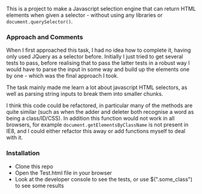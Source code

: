 This is a project to make a Javascript selection engine that can return HTML elements when given a selector - without using any libraries or `document.querySelector()`.

### Approach and Comments

When I first approached this task, I had no idea how to complete it, having only used JQuery as a selector before. Initially I just tried to get several tests to pass, before realising that to pass the latter tests in a robust way I would have to parse the input in some way and build up the elements one by one - which was the final approach I took.

The task mainly made me learn a lot about javascript HTML selectors, as well as parsing string inputs to break them into smaller chunks.

I think this code could be refactored, in particular many of the methods are quite similar (such as when the adder and deleter both recognise a word as being a class/ID/CSS). In addition this function would not work in all browsers, for example `document.getElementsByClassName` is not present in IE8, and I could either refactor this away or add functions myself to deal with it.

### Installation

  * Clone this repo
  * Open the Test.html file in your browser
  * Look at the developer console to see the tests, or use $(".some_class") to see some results
